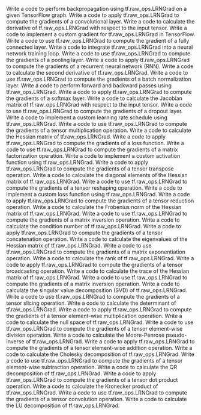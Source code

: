 Write a code to perform backpropagation using tf.raw_ops.LRNGrad on a given TensorFlow graph.
Write a code to apply tf.raw_ops.LRNGrad to compute the gradients of a convolutional layer.
Write a code to calculate the derivative of tf.raw_ops.LRNGrad with respect to the input tensor.
Write a code to implement a custom gradient for tf.raw_ops.LRNGrad in TensorFlow.
Write a code to use tf.raw_ops.LRNGrad to compute the gradient of a fully connected layer.
Write a code to integrate tf.raw_ops.LRNGrad into a neural network training loop.
Write a code to use tf.raw_ops.LRNGrad to compute the gradients of a pooling layer.
Write a code to apply tf.raw_ops.LRNGrad to compute the gradients of a recurrent neural network (RNN).
Write a code to calculate the second derivative of tf.raw_ops.LRNGrad.
Write a code to use tf.raw_ops.LRNGrad to compute the gradients of a batch normalization layer.
Write a code to perform forward and backward passes using tf.raw_ops.LRNGrad.
Write a code to apply tf.raw_ops.LRNGrad to compute the gradients of a softmax layer.
Write a code to calculate the Jacobian matrix of tf.raw_ops.LRNGrad with respect to the input tensor.
Write a code to use tf.raw_ops.LRNGrad to compute the gradients of a dropout layer.
Write a code to implement a custom learning rate schedule using tf.raw_ops.LRNGrad.
Write a code to use tf.raw_ops.LRNGrad to compute the gradients of a tensor multiplication operation.
Write a code to calculate the Hessian matrix of tf.raw_ops.LRNGrad.
Write a code to apply tf.raw_ops.LRNGrad to compute the gradients of a loss function.
Write a code to use tf.raw_ops.LRNGrad to compute the gradients of a matrix factorization operation.
Write a code to implement a custom activation function using tf.raw_ops.LRNGrad.
Write a code to apply tf.raw_ops.LRNGrad to compute the gradients of a tensor transpose operation.
Write a code to calculate the diagonal elements of the Hessian matrix of tf.raw_ops.LRNGrad.
Write a code to use tf.raw_ops.LRNGrad to compute the gradients of a tensor reshaping operation.
Write a code to implement a custom loss function using tf.raw_ops.LRNGrad.
Write a code to apply tf.raw_ops.LRNGrad to compute the gradients of a tensor reduction operation.
Write a code to calculate the Frobenius norm of the Hessian matrix of tf.raw_ops.LRNGrad.
Write a code to use tf.raw_ops.LRNGrad to compute the gradients of a matrix inversion operation.
Write a code to calculate the condition number of tf.raw_ops.LRNGrad.
Write a code to apply tf.raw_ops.LRNGrad to compute the gradients of a tensor concatenation operation.
Write a code to calculate the eigenvalues of the Hessian matrix of tf.raw_ops.LRNGrad.
Write a code to use tf.raw_ops.LRNGrad to compute the gradients of a matrix exponentiation operation.
Write a code to calculate the rank of tf.raw_ops.LRNGrad.
Write a code to apply tf.raw_ops.LRNGrad to compute the gradients of a tensor broadcasting operation.
Write a code to calculate the trace of the Hessian matrix of tf.raw_ops.LRNGrad.
Write a code to use tf.raw_ops.LRNGrad to compute the gradients of a matrix inversion operation.
Write a code to calculate the singular value decomposition (SVD) of tf.raw_ops.LRNGrad.
Write a code to use tf.raw_ops.LRNGrad to compute the gradients of a tensor slicing operation.
Write a code to calculate the determinant of tf.raw_ops.LRNGrad.
Write a code to apply tf.raw_ops.LRNGrad to compute the gradients of a tensor element-wise multiplication operation.
Write a code to calculate the null space of tf.raw_ops.LRNGrad.
Write a code to use tf.raw_ops.LRNGrad to compute the gradients of a tensor element-wise division operation.
Write a code to calculate the Moore-Penrose pseudo-inverse of tf.raw_ops.LRNGrad.
Write a code to apply tf.raw_ops.LRNGrad to compute the gradients of a tensor element-wise addition operation.
Write a code to calculate the Cholesky decomposition of tf.raw_ops.LRNGrad.
Write a code to use tf.raw_ops.LRNGrad to compute the gradients of a tensor element-wise subtraction operation.
Write a code to calculate the QR decomposition of tf.raw_ops.LRNGrad.
Write a code to apply tf.raw_ops.LRNGrad to compute the gradients of a tensor dot product operation.
Write a code to calculate the Kronecker product of tf.raw_ops.LRNGrad.
Write a code to use tf.raw_ops.LRNGrad to compute the gradients of a tensor convolution operation.
Write a code to calculate the LU decomposition of tf.raw_ops.LRNGrad.